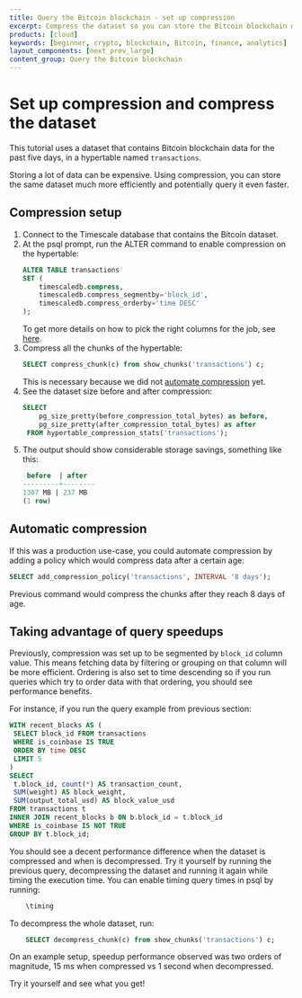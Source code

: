 ```yaml
---
title: Query the Bitcoin blockchain - set up compression
excerpt: Compress the dataset so you can store the Bitcoin blockchain more efficiently
products: [cloud]
keywords: [beginner, crypto, blockchain, Bitcoin, finance, analytics]
layout_components: [next_prev_large]
content_group: Query the Bitcoin blockchain
---
```


# Set up compression and compress the dataset

This tutorial uses a dataset that contains Bitcoin blockchain data for
the past five days, in a hypertable named `transactions`.

Storing a lot of data can be expensive. Using compression, you can store
the same dataset much more efficiently and potentially query it even faster.

## Compression setup

1.  Connect to the Timescale database that contains the Bitcoin dataset.
1.  At the psql prompt, run the ALTER command to enable compression on the hypertable:
    ```sql
    ALTER TABLE transactions 
    SET (
        timescaledb.compress, 
        timescaledb.compress_segmentby='block_id', 
        timescaledb.compress_orderby='time DESC'
    );
    ``` 
    To get more details on how to pick the right columns for the job, see [here][segment-by-columns].
1.  Compress all the chunks of the hypertable:
    ```sql
    SELECT compress_chunk(c) from show_chunks('transactions') c;
    ```
    This is necessary because we did not [automate compression][automatic-compression] yet.
1.  See the dataset size before and after compression:
    ```sql
    SELECT 
        pg_size_pretty(before_compression_total_bytes) as before,
        pg_size_pretty(after_compression_total_bytes) as after
     FROM hypertable_compression_stats('transactions');
    ```
1.  The output should show considerable storage savings, something like this:
    ```sql
     before  | after  
    ---------+--------
    1307 MB | 237 MB   
    (1 row)
    ```


## Automatic compression


If this was a production use-case, you could automate compression by adding a policy which would compress data after a certain age:

```sql
SELECT add_compression_policy('transactions', INTERVAL '8 days');
```

Previous command would compress the chunks after they reach 8 days of age.


## Taking advantage of query speedups


Previously, compression was set up to be segmented by `block_id` column value.
This means fetching data by filtering or grouping on that column will be 
more efficient. Ordering is also set to time descending so if you run queries
which try to order data with that ordering, you should see performance benefits. 

For instance, if you run the query example from previous section:
```sql
WITH recent_blocks AS (
 SELECT block_id FROM transactions
 WHERE is_coinbase IS TRUE
 ORDER BY time DESC
 LIMIT 5
)
SELECT
 t.block_id, count(*) AS transaction_count,
 SUM(weight) AS block_weight,
 SUM(output_total_usd) AS block_value_usd
FROM transactions t
INNER JOIN recent_blocks b ON b.block_id = t.block_id
WHERE is_coinbase IS NOT TRUE
GROUP BY t.block_id;
```

You should see a decent performance difference when the dataset is compressed and
when is decompressed. Try it yourself by running the previous query, decompressing
the dataset and running it again while timing the execution time. You can enable
timing query times in psql by running:

```sql
    \timing
```

To decompress the whole dataset, run:
```sql
    SELECT decompress_chunk(c) from show_chunks('transactions') c;
```

On an example setup, speedup performance observed was two orders of magnitude,
15 ms when compressed vs 1 second when decompressed.

Try it yourself and see what you get!


[satoshi-def]: https://www.pcmag.com/encyclopedia/term/satoshi
[coinbase-def]: https://www.pcmag.com/encyclopedia/term/coinbase-transaction
[segment-by-columns]: /use-timescale/:currentVersion:/compression/about-compression/#segment-by-columns
[automatic-compression]: /tutorials/:currentVersion:/blockchain-query/blockchain-compress/#automatic-compression
